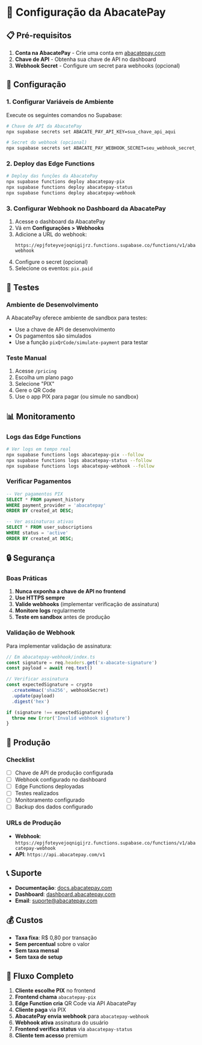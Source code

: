 # 🥑 Configuração da AbacatePay

## 📋 Pré-requisitos

1. **Conta na AbacatePay** - Crie uma conta em [abacatepay.com](https://abacatepay.com)
2. **Chave de API** - Obtenha sua chave de API no dashboard
3. **Webhook Secret** - Configure um secret para webhooks (opcional)

## 🔧 Configuração

### 1. Configurar Variáveis de Ambiente

Execute os seguintes comandos no Supabase:

```bash
# Chave de API da AbacatePay
npx supabase secrets set ABACATE_PAY_API_KEY=sua_chave_api_aqui

# Secret do webhook (opcional)
npx supabase secrets set ABACATE_PAY_WEBHOOK_SECRET=seu_webhook_secret_aqui
```

### 2. Deploy das Edge Functions

```bash
# Deploy das funções da AbacatePay
npx supabase functions deploy abacatepay-pix
npx supabase functions deploy abacatepay-status
npx supabase functions deploy abacatepay-webhook
```

### 3. Configurar Webhook no Dashboard da AbacatePay

1. Acesse o dashboard da AbacatePay
2. Vá em **Configurações > Webhooks**
3. Adicione a URL do webhook:
   ```
   https://epjfoteyvejoqnigijrz.functions.supabase.co/functions/v1/abacatepay-webhook
   ```
4. Configure o secret (opcional)
5. Selecione os eventos: `pix.paid`

## 🧪 Testes

### Ambiente de Desenvolvimento

A AbacatePay oferece ambiente de sandbox para testes:

- Use a chave de API de desenvolvimento
- Os pagamentos são simulados
- Use a função `pixQrCode/simulate-payment` para testar

### Teste Manual

1. Acesse `/pricing`
2. Escolha um plano pago
3. Selecione "PIX"
4. Gere o QR Code
5. Use o app PIX para pagar (ou simule no sandbox)

## 📊 Monitoramento

### Logs das Edge Functions

```bash
# Ver logs em tempo real
npx supabase functions logs abacatepay-pix --follow
npx supabase functions logs abacatepay-status --follow
npx supabase functions logs abacatepay-webhook --follow
```

### Verificar Pagamentos

```sql
-- Ver pagamentos PIX
SELECT * FROM payment_history 
WHERE payment_provider = 'abacatepay' 
ORDER BY created_at DESC;

-- Ver assinaturas ativas
SELECT * FROM user_subscriptions 
WHERE status = 'active' 
ORDER BY created_at DESC;
```

## 🔒 Segurança

### Boas Práticas

1. **Nunca exponha a chave de API no frontend**
2. **Use HTTPS sempre**
3. **Valide webhooks** (implementar verificação de assinatura)
4. **Monitore logs** regularmente
5. **Teste em sandbox** antes de produção

### Validação de Webhook

Para implementar validação de assinatura:

```typescript
// Em abacatepay-webhook/index.ts
const signature = req.headers.get('x-abacate-signature')
const payload = await req.text()

// Verificar assinatura
const expectedSignature = crypto
  .createHmac('sha256', webhookSecret)
  .update(payload)
  .digest('hex')

if (signature !== expectedSignature) {
  throw new Error('Invalid webhook signature')
}
```

## 🚀 Produção

### Checklist

- [ ] Chave de API de produção configurada
- [ ] Webhook configurado no dashboard
- [ ] Edge Functions deployadas
- [ ] Testes realizados
- [ ] Monitoramento configurado
- [ ] Backup dos dados configurado

### URLs de Produção

- **Webhook**: `https://epjfoteyvejoqnigijrz.functions.supabase.co/functions/v1/abacatepay-webhook`
- **API**: `https://api.abacatepay.com/v1`

## 📞 Suporte

- **Documentação**: [docs.abacatepay.com](https://docs.abacatepay.com)
- **Dashboard**: [dashboard.abacatepay.com](https://dashboard.abacatepay.com)
- **Email**: suporte@abacatepay.com

## 💰 Custos

- **Taxa fixa**: R$ 0,80 por transação
- **Sem percentual** sobre o valor
- **Sem taxa mensal**
- **Sem taxa de setup**

## 🔄 Fluxo Completo

1. **Cliente escolhe PIX** no frontend
2. **Frontend chama** `abacatepay-pix`
3. **Edge Function cria** QR Code via API AbacatePay
4. **Cliente paga** via PIX
5. **AbacatePay envia webhook** para `abacatepay-webhook`
6. **Webhook ativa** assinatura do usuário
7. **Frontend verifica status** via `abacatepay-status`
8. **Cliente tem acesso** premium 